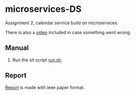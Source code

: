 # microservices-DS

Assignment 2, calendar service build on microservices.

There is also a [video](video.mp4) included in case something went wrong.

## Manual

1. Run the sh script [run.sh](run.sh).

## Report

[Report](./report/Microservices%20Distributed%20systems%202023-2024.pdf) is made with ieee paper format.
